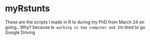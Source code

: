 # myRstunts
These are the scripts I made in R to during my PhD from March 24 on going...Why? because I`m working in two computer and I`m tired to go Google Driving
